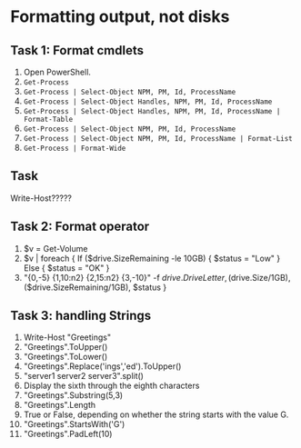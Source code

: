 # Formatting output, not disks

## Task 1: Format cmdlets
1. Open PowerShell.
1. ```Get-Process```
1. ```Get-Process | Select-Object NPM, PM, Id, ProcessName```
1. ```Get-Process | Select-Object Handles, NPM, PM, Id, ProcessName```
1. ```Get-Process | Select-Object Handles, NPM, PM, Id, ProcessName | Format-Table```
1. ```Get-Process | Select-Object NPM, PM, Id, ProcessName```
1. ```Get-Process | Select-Object NPM, PM, Id, ProcessName | Format-List```
1. ```Get-Process | Format-Wide```

## Task
Write-Host?????

## Task 2: Format operator
1. $v = Get-Volume
1. $v | foreach { If ($drive.SizeRemaining -le 10GB) { $status = "Low" } Else { $status = "OK" }
1. "{0,-5} {1,10:n2} {2,15:n2} {3,-10}" -f $drive.DriveLetter, ($drive.Size/1GB), ($drive.SizeRemaining/1GB), $status }


## Task 3: handling Strings
1. Write-Host "Greetings"
1. "Greetings".ToUpper()
1. "Greetings".ToLower()
1. "Greetings".Replace('ings','ed').ToUpper()
1. "server1 server2 server3".split()
1. Display the sixth through the eighth characters
1. "Greetings".Substring(5,3)
1. "Greetings".Length
1. True or False, depending on whether the string starts with the value G.
1. "Greetings".StartsWith('G')
1. "Greetings".PadLeft(10)
